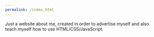 ```yaml
---
permalink: /index.html
---
```


Just a website about me, created in order to advertise myself and also teach myself how to use HTML/CSS/JavaScript.